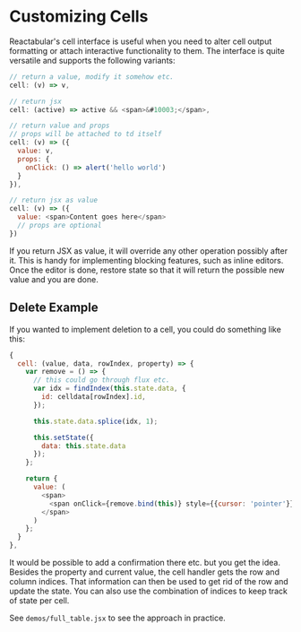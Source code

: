 # Customizing Cells

Reactabular's cell interface is useful when you need to alter cell output formatting or attach interactive functionality to them. The interface is quite versatile and supports the following variants:

```javascript
// return a value, modify it somehow etc.
cell: (v) => v,

// return jsx
cell: (active) => active && <span>&#10003;</span>,

// return value and props
// props will be attached to td itself
cell: (v) => ({
  value: v,
  props: {
    onClick: () => alert('hello world')
  }
}),

// return jsx as value
cell: (v) => ({
  value: <span>Content goes here</span>
  // props are optional
})
```

If you return JSX as value, it will override any other operation possibly after it. This is handy for implementing blocking features, such as inline editors. Once the editor is done, restore state so that it will return the possible new value and you are done.

## Delete Example

If you wanted to implement deletion to a cell, you could do something like this:

```javascript
{
  cell: (value, data, rowIndex, property) => {
    var remove = () => {
      // this could go through flux etc.
      var idx = findIndex(this.state.data, {
        id: celldata[rowIndex].id,
      });

      this.state.data.splice(idx, 1);

      this.setState({
        data: this.state.data
      });
    };

    return {
      value: (
        <span>
          <span onClick={remove.bind(this)} style={{cursor: 'pointer'}}>&#10007;</span>
        </span>
      )
    };
  }
},
```

It would be possible to add a confirmation there etc. but you get the idea. Besides the property and current value, the cell handler gets the row and column indices. That information can then be used to get rid of the row and update the state. You can also use the combination of indices to keep track of state per cell.

See `demos/full_table.jsx` to see the approach in practice.
